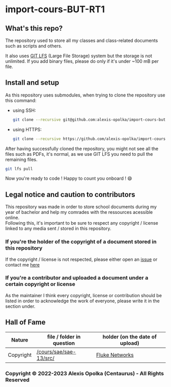 # import-cours-BUT-RT1

## What's this repo?

The repository used to store all my classes and class-related documents such as scripts and others.

It also uses [GIT LFS](https://git-lfs.com/) (Large File Storage) system but the storage is not unlimited.
If you add binary files, please do only if it's under ~100 mB per file.

## Install and setup

As this repository uses submodules, when trying to clone the repository use this command:

- using SSH:

  ```sh
  git clone --recursive git@github.com:alexis-opolka/import-cours-but-rt1.git
  ```

- using HTTPS:

  ```sh
  git clone --recursive https://github.com/alexis-opolka/import-cours-but-rt1.git
  ```

After having successfully cloned the repository, you might not see all the files such as PDFs, it's normal, as we use GIT LFS you need to pull the remaining files.

```sh
git lfs pull
```

Now you're ready to code ! Happy to count you onboard ! :smile:

## Legal notice and caution to contributors

This repository was made in order to store school documents during my year of bachelor and help my comrades with the ressources acessible online.  
Following this, it's important to be sure to respect any copyright / license linked to any media sent / stored in this repository.  

### If you're the holder of the copyright of a document stored in this repository

If the copyright / license is not respected, please either open an [issue](https://github.com/alexis-opolka/import-cours-but-rt1/issues) or contact me [here](mailto:alexis-opolka.pro@protonmail.com)

### If you're a contributor and uploaded a document under a certain copyright or license

As the maintainer I think every copyright, license or contribution should be listed in order to acknowledge the work of everyone, please write it in the section under.

## Hall of Fame

| Nature | file / folder in question | holder (on the date of upload) |
|--------|---------------------------|--------------------------------|
| Copyright | [/cours/sae/sae-13/src/](https://github.com/alexis-opolka/import-cours-but-rt1/tree/master/cours/sae/sae-13/src/) | [Fluke Networks](https://www.flukenetworks.com/) |

### Copyright &copy; 2022-2023 Alexis Opolka (Centaurus) - All Rights Reserved
